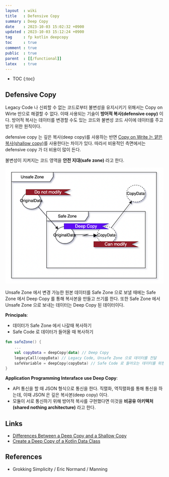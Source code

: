 ```yaml
---
layout  : wiki
title   : Defensive Copy
summary : Deep Copy
date    : 2023-10-03 15:02:32 +0900
updated : 2023-10-03 15:12:24 +0900
tag     : fp kotlin deepcopy
toc     : true
comment : true
public  : true
parent  : [[/functional]]
latex   : true
---
```

* TOC
{:toc}

## Defensive Copy

Legacy Code 나 신뢰할 수 없는 코드로부터 불변성을 유지시키기 위해서는 Copy on Wirte 만으로 해결할 수 없다.
이때 사용되는 기술이 __방어적 복사(defensive copy)__ 이다. 방어적 복사는 데이터를 변경할 수도 있는 코드와 불변성 코드 사이에 데이터를 주고 받기 위한 원칙이다.

defensive copy 는 깊은 복사(deep copy)를 사용하는 반면 [Copy on Write 는 얕은 복사(shallow copy)](https://baekjungho.github.io/wiki/functional/functional-copy-on-write/)를 사용한다는 차이가 있다. 
따라서 비용적인 측면에서는 defensive copy 가 더 비용이 많이 든다.

불변성이 지켜지는 코드 영역을 __안전 지대(safe zone)__ 라고 한다.

![](/resource/wiki/functional-defensive-copy/deepcopy.png)

Unsafe Zone 에서 변경 가능한 원본 데이터를 Safe Zone 으로 보낼 때에는 Safe Zone 에서 Deep Copy 를 통해 복사본을 만들고 쓰기를 한다.
또한 Safe Zone 에서 Unsafe Zone 으로 보내는 데이터는 Deep Copy 된 데이터이다.

__Principals__:
- 데이터가 Safe Zone 에서 나갈때 복사하기
- Safe Code 로 데이터가 들어올 때 복사하기

```kotlin
fun safeZone() {
    ... 
    val copyData = deepCopy(data) // Deep Copy
    legacyCall(copyData) // Legacy Code, Unsafe Zone 으로 데이터를 전달
    safeVariable = deepCopy(copyData) // Safe Code 로 들어오는 데이터를 위한 복사
}
```

__Application Programming Interaface use Deep Copy__:
- API 통신을 할 때 JSON 형식으로 통신을 한다. 직렬화, 역직렬화를 통해 통신을 하는데, 이때 JSON 은 깊은 복사본(deep copy) 이다.
- 모듈이 서로 통신하기 위해 방어적 복사를 구현했다면 이것을 __비공유 아키텍처(shared nothing architecture)__ 라고 한다.

## Links

- [Differences Between a Deep Copy and a Shallow Copy](https://www.baeldung.com/cs/deep-vs-shallow-copy)
- [Create a Deep Copy of a Kotlin Data Class](https://www.baeldung.com/kotlin/deep-copy-data-class)

## References

- Grokking Simplicity / Eric Normand / Manning